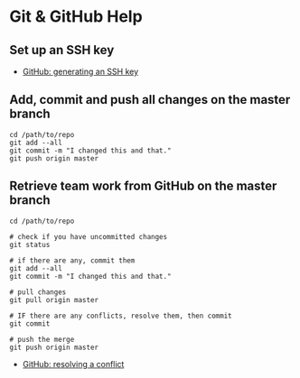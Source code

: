 # Git & GitHub Help



## Set up an SSH key

* [GitHub: generating an SSH key](https://help.github.com/articles/generating-an-ssh-key/)



## Add, commit and push all changes on the master branch

```
cd /path/to/repo
git add --all
git commit -m "I changed this and that."
git push origin master
```



## Retrieve team work from GitHub on the master branch

```
cd /path/to/repo

# check if you have uncommitted changes
git status

# if there are any, commit them
git add --all
git commit -m "I changed this and that."

# pull changes
git pull origin master

# IF there are any conflicts, resolve them, then commit
git commit

# push the merge
git push origin master
```

* [GitHub: resolving a conflict](https://help.github.com/articles/resolving-a-merge-conflict-from-the-command-line/)
